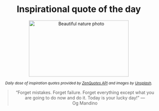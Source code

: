 
<div align="center">

# Inspirational quote of the day

<img src="./data/photo.jpeg" alt="Beautiful nature photo" width="320" height="180">

<sub><i>Daily dose of inspiration quotes provided by [ZenQuotes API](https://zenquotes.io/) and images by [Unsplash](https://unsplash.com/).</i></sub>


<blockquote>&ldquo;Forget mistakes. Forget failure. Forget everything except what you are going to do now and do it. Today is your lucky day!&rdquo; &mdash; <footer>Og Mandino</footer></blockquote>

</div>
